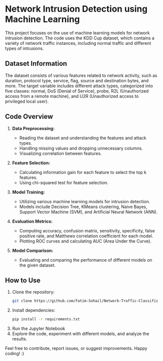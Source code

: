 # Network Intrusion Detection using Machine Learning

This project focuses on the use of machine learning models for network intrusion detection. The code uses the KDD Cup dataset, which contains a variety of network traffic instances, including normal traffic and different types of intrusions.

## Dataset Information

The dataset consists of various features related to network activity, such as duration, protocol type, service, flag, source and destination bytes, and more. The target variable includes different attack types, categorized into five classes: normal, DoS (Denial of Service), probe, R2L (Unauthorized access from a remote machine), and U2R (Unauthorized access to privileged local user).

## Code Overview

1. **Data Preprocessing:**
   - Reading the dataset and understanding the features and attack types.
   - Handling missing values and dropping unnecessary columns.
   - Visualizing correlation between features.

2. **Feature Selection:**
   - Calculating information gain for each feature to select the top k features.
   - Using chi-squared test for feature selection.

3. **Model Training:**
   - Utilizing various machine learning models for intrusion detection.
   - Models include Decision Tree, KMeans clustering, Naive Bayes, Support Vector Machine (SVM), and Artificial Neural Network (ANN).

4. **Evaluation Metrics:**
   - Computing accuracy, confusion matrix, sensitivity, specificity, false positive rate, and Matthews correlation coefficient for each model.
   - Plotting ROC curves and calculating AUC (Area Under the Curve).

5. **Model Comparison:**
   - Evaluating and comparing the performance of different models on the given dataset.

## How to Use

1. Clone the repository:
   ```bash
   git clone https://github.com/Fatim-Sohail/Network-Traffic-Classification-and-Intrusion-Detection-ML-Analysis.git
2. Install dependencies:
   ```bash
   pip install -r requirements.txt
3. Run the Jupyter Notebook
4. Explore the code, experiment with different models, and analyze the results.

Feel free to contribute, report issues, or suggest improvements. 
Happy coding! :)
